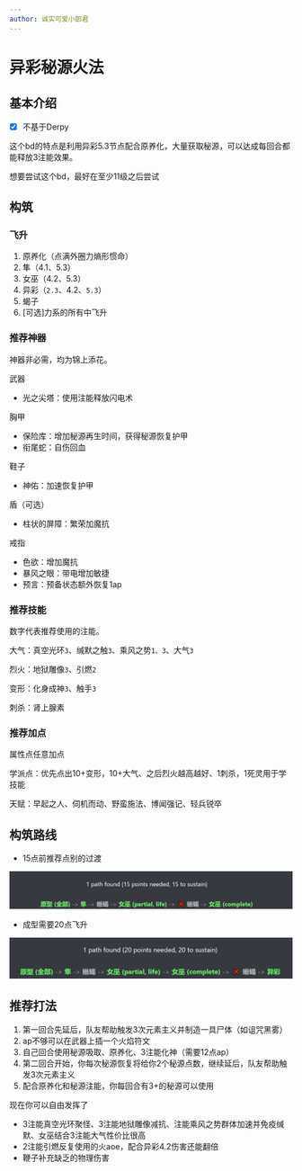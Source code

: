 ```yaml
---
author: 诚实可爱小郎君
---
```


# 异彩秘源火法
## 基本介绍

- [x] 不基于Derpy

这个bd的特点是利用异彩5.3节点配合原养化，大量获取秘源，可以达成每回合都能释放3注能效果。

想要尝试这个bd，最好在至少11级之后尝试

## 构筑

### 飞升

1. 原养化（点满外圈力熵形惯命）
2. 隼（4.1、5.3）
3. 女巫（4.2、5.3）
4. 异彩（`2.3`、4.2、`5.3`）
5. 蝎子
6. [可选]力系的所有中飞升

### 推荐神器

神器非必需，均为锦上添花。

武器

- 光之尖塔：使用注能释放闪电术

胸甲

- 保险库：增加秘源再生时间，获得秘源恢复护甲
- 衔尾蛇：自伤回血

鞋子

- 神佑：加速恢复护甲

盾（可选）

- 柱状的屏障：繁荣加魔抗

戒指

- 色欲：增加魔抗
- 暴风之眼：带电增加敏捷
- 预言：预备状态额外恢复1ap

### 推荐技能

数字代表推荐使用的注能。

大气：真空光环`3`、缄默之触`3`、乘风之势`1、3`、大气`3`

烈火：地狱雕像`3`、引燃`2`

变形：化身成神`3`、触手`3`

刺杀：肾上腺素

### 推荐加点

属性点任意加点

学派点：优先点出10+变形，10+大气、之后烈火越高越好、1刺杀，1死灵用于学技能

天赋：早起之人、伺机而动、野蛮施法、博闻强记、轻兵锐卒

## 构筑路线

- 15点前推荐点别的过渡

![image-20240328203556710](../static/image-20240328203556710.png)

- 成型需要20点飞升

![image-20240328202407372](../static/image-20240328202407372.png)

## 推荐打法

1. 第一回合先延后，队友帮助触发3次元素主义并制造一具尸体（如诅咒黑雾）
2. ap不够可以在武器上插一个火焰符文
3. 自己回合使用秘源吸取、原养化、3注能化神（需要12点ap）
4. 第二回合开始，你每次秘源恢复将给你2个秘源点数，继续延后，队友帮助触发3次元素主义
5. 配合原养化和秘源注能，你每回合有3+的秘源可以使用

现在你可以自由发挥了

- 3注能真空光环聚怪、3注能地狱雕像减抗、注能乘风之势群体加速并免疫缄默、女巫结合3注能大气性价比很高
- 2注能引燃反复使用的火aoe，配合异彩4.2伤害还能翻倍
- 鞭子补充缺乏的物理伤害

